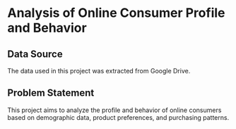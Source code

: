 # Analysis of Online Consumer Profile and Behavior

## Data Source
The data used in this project was extracted from Google Drive.

## Problem Statement
This project aims to analyze the profile and behavior of online consumers based on demographic data, product preferences, and purchasing patterns.
